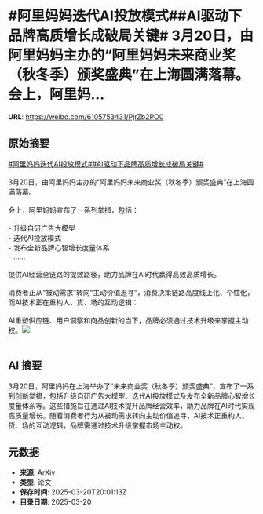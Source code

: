 # #阿里妈妈迭代AI投放模式##AI驱动下品牌高质增长成破局关键# 3月20日，由阿里妈妈主办的“阿里妈妈未来商业奖（秋冬季）颁奖盛典”在上海圆满落幕。会上，阿里妈...

**URL**: https://weibo.com/6105753431/PjrZb2PO0

## 原始摘要

<a href="https://m.weibo.cn/search?containerid=231522type%3D1%26t%3D10%26q%3D%23%E9%98%BF%E9%87%8C%E5%A6%88%E5%A6%88%E8%BF%AD%E4%BB%A3AI%E6%8A%95%E6%94%BE%E6%A8%A1%E5%BC%8F%23&amp;extparam=%23%E9%98%BF%E9%87%8C%E5%A6%88%E5%A6%88%E8%BF%AD%E4%BB%A3AI%E6%8A%95%E6%94%BE%E6%A8%A1%E5%BC%8F%23" data-hide=""><span class="surl-text">#阿里妈妈迭代AI投放模式#</span></a><a href="https://m.weibo.cn/search?containerid=231522type%3D1%26t%3D10%26q%3D%23AI%E9%A9%B1%E5%8A%A8%E4%B8%8B%E5%93%81%E7%89%8C%E9%AB%98%E8%B4%A8%E5%A2%9E%E9%95%BF%E6%88%90%E7%A0%B4%E5%B1%80%E5%85%B3%E9%94%AE%23&amp;extparam=%23AI%E9%A9%B1%E5%8A%A8%E4%B8%8B%E5%93%81%E7%89%8C%E9%AB%98%E8%B4%A8%E5%A2%9E%E9%95%BF%E6%88%90%E7%A0%B4%E5%B1%80%E5%85%B3%E9%94%AE%23" data-hide=""><span class="surl-text">#AI驱动下品牌高质增长成破局关键#</span></a> <br><br>3月20日，由阿里妈妈主办的“阿里妈妈未来商业奖（秋冬季）颁奖盛典”在上海圆满落幕。<br><br>会上，阿里妈妈宣布了一系列举措，包括：<br><br>- 升级自研广告大模型<br>- 迭代AI投放模式<br>- 发布全新品牌心智增长度量体系<br>- ……<br><br>提供AI经营全链路的提效路径，助力品牌在AI时代赢得高效高质增长。<br><br>消费者正从“被动需求”转向“主动价值追寻”，消费决策链路高度线上化、个性化，而AI技术正在重构人、货、场的互动逻辑：<br><br>AI重塑供应链、用户洞察和商品创新的当下，品牌必须通过技术升级来掌握主动权。<img style="" src="https://tvax4.sinaimg.cn/large/006Fd7o3gy1hzno6glaejj318g0tndj2.jpg" referrerpolicy="no-referrer"><br><br>

## AI 摘要

3月20日，阿里妈妈在上海举办了“未来商业奖（秋冬季）颁奖盛典”，宣布了一系列创新举措，包括升级自研广告大模型、迭代AI投放模式及发布全新品牌心智增长度量体系等。这些措施旨在通过AI技术提升品牌经营效率，助力品牌在AI时代实现高质量增长。随着消费者行为从被动需求转向主动价值追寻，AI技术正重构人、货、场的互动逻辑，品牌需通过技术升级掌握市场主动权。

## 元数据

- **来源**: ArXiv
- **类型**: 论文
- **保存时间**: 2025-03-20T20:01:13Z
- **目录日期**: 2025-03-20
